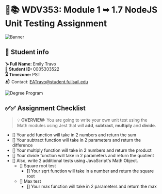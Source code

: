 # 🔐📚 WDV353: Module 1 ➥ 1.7 NodeJS Unit Testing Assignment 


![Banner](https://www.dropbox.com/scl/fi/igyo59flz5or36hrb22ij/banner.png?rlkey=eeift1ygsp6w1quvfofud1biq&raw=1)

## 🔗 Student info

**♑ Full Name:** Emily Travo <br>
**🔑 Student ID:** 0005303522 <br>
**⌛ Timezone:** PST <br>
📬 Contact: EATravo@student.fullsail.edu

![Degree Program](https://img.shields.io/badge/Degree-Web%20Development-orange?logo=gnometerminal)
<br>

## ✅✅ Assignment Checklist

> 💡 **OVERVIEW:** You are going to write your own unit test using the Math modules using Jest that will **add**, **subtract**, **multiply** and **divide**. 

- [] Your add function will take in 2 numbers and return the sum
- [] Your subtract function will take in 2 parameters and return the difference
- [] Your multiply function will take in 2 numbers and return the product
- [] Your divide function will take in 2 parameters and return the quotient
- [] Also, write 2 additional tests using JavaScript's Math Object.
  - [] Square root test
    - [] Your sqrt function will take in a number and return the square root
  - [] Max test
    - [] Your max function will take in 2 parameters and return the max
